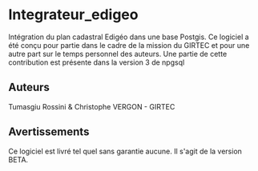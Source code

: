# Integrateur_edigeo
Intégration du plan cadastral Edigéo dans une base Postgis.
Ce logiciel a été conçu pour partie dans le cadre de la mission du GIRTEC
et pour une autre part sur le temps personnel des auteurs.
Une partie de cette contribution est présente dans la version 3 de npgsql 
## Auteurs
Tumasgiu Rossini & Christophe VERGON - GIRTEC
## Avertissements
Ce logiciel est livré tel quel sans garantie aucune.
Il s'agit de la version BETA.
